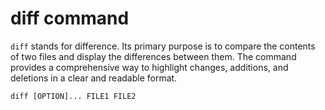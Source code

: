 # diff command

`diff` stands for difference. Its primary purpose is to compare the contents of two files and display the differences between them. The command provides a comprehensive way to highlight changes, additions, and deletions in a clear and readable format.

`diff [OPTION]... FILE1 FILE2`
